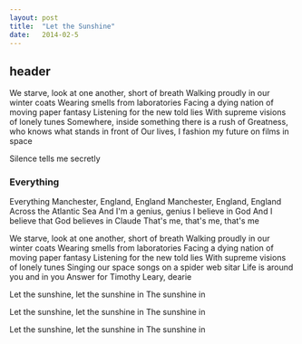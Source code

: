 ```yaml
---
layout: post
title:  "Let the Sunshine"
date:   2014-02-5
---
```


## header

We starve, look at one another, short of breath
Walking proudly in our winter coats
Wearing smells from laboratories
Facing a dying nation of moving paper fantasy
Listening for the new told lies
With supreme visions of lonely tunes
Somewhere, inside something there is a rush of
Greatness, who knows what stands in front of
Our lives, I fashion my future on films in space

Silence tells me secretly

### Everything

Everything
Manchester, England, England
Manchester, England, England
Across the Atlantic Sea
And I'm a genius, genius
I believe in God
And I believe that God believes in Claude
That's me, that's me, that's me

We starve, look at one another, short of breath
Walking proudly in our winter coats
Wearing smells from laboratories
Facing a dying nation of moving paper fantasy
Listening for the new told lies
With supreme visions of lonely tunes
Singing our space songs on a spider web sitar
Life is around you and in you
Answer for Timothy Leary, dearie

Let the sunshine, let the sunshine in
The sunshine in

Let the sunshine, let the sunshine in
The sunshine in

Let the sunshine, let the sunshine in
The sunshine in
